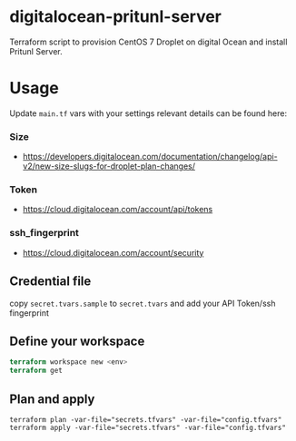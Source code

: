 # digitalocean-pritunl-server
Terraform script to provision CentOS 7 Droplet on digital Ocean and install Pritunl Server.


# Usage


Update `main.tf` vars with your settings relevant details can be found here:

### Size
- https://developers.digitalocean.com/documentation/changelog/api-v2/new-size-slugs-for-droplet-plan-changes/

### Token
- https://cloud.digitalocean.com/account/api/tokens

### ssh_fingerprint
- https://cloud.digitalocean.com/account/security


## Credential file
copy `secret.tvars.sample` to `secret.tvars` and add your API Token/ssh fingerprint
## Define your workspace
```terraform workspace new dev/prod
terraform workspace new <env>
terraform get
```
## Plan and apply
```
terraform plan -var-file="secrets.tfvars" -var-file="config.tfvars"
terraform apply -var-file="secrets.tfvars" -var-file="config.tfvars"
```

